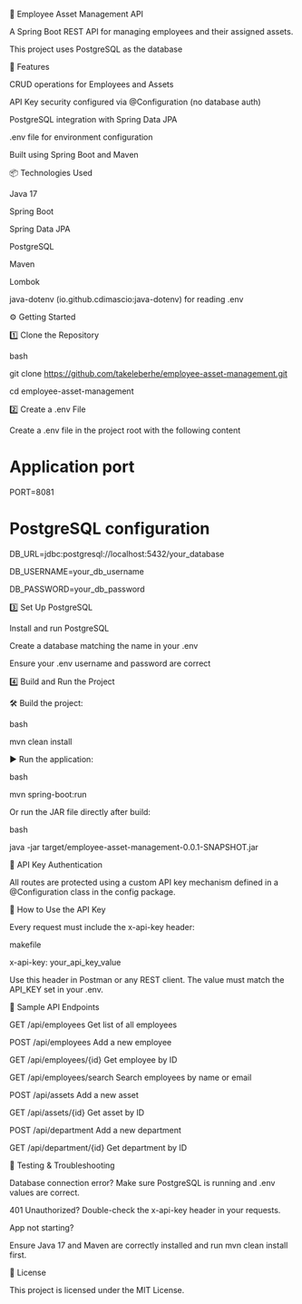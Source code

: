 📘 Employee Asset Management API

A Spring Boot REST API for managing employees and their assigned assets.

This project uses PostgreSQL as the database

🚀 Features

CRUD operations for Employees and Assets

API Key security configured via @Configuration (no database auth)

PostgreSQL integration with Spring Data JPA

.env file for environment configuration

Built using Spring Boot and Maven

📦 Technologies Used

Java 17

Spring Boot

Spring Data JPA

PostgreSQL

Maven

Lombok

java-dotenv (io.github.cdimascio:java-dotenv) for reading .env

⚙️ Getting Started

1️⃣ Clone the Repository

bash

git clone https://github.com/takeleberhe/employee-asset-management.git

cd employee-asset-management

2️⃣ Create a .env File

Create a .env file in the project root with the following content


# Application port 

PORT=8081

# PostgreSQL configuration

DB_URL=jdbc:postgresql://localhost:5432/your_database

DB_USERNAME=your_db_username

DB_PASSWORD=your_db_password


3️⃣ Set Up PostgreSQL

Install and run PostgreSQL

Create a database matching the name in your .env

Ensure your .env username and password are correct

4️⃣ Build and Run the Project

🛠️ Build the project:

bash

mvn clean install

▶️ Run the application:

bash

mvn spring-boot:run

Or run the JAR file directly after build:

bash

java -jar target/employee-asset-management-0.0.1-SNAPSHOT.jar

🔐 API Key Authentication

All routes are protected using a custom API key mechanism defined in a @Configuration class in the config package.

📩 How to Use the API Key

Every request must include the x-api-key header:

makefile

x-api-key: your_api_key_value

Use this header in Postman or any REST client. The value must match the API_KEY set in your .env.

📮 Sample API Endpoints

GET	/api/employees	Get list of all employees

POST	/api/employees	Add a new employee

GET	/api/employees/{id}	Get employee by ID

GET	/api/employees/search	Search employees by name or email

POST	/api/assets	Add a new asset

GET	/api/assets/{id}	Get asset by ID

POST	/api/department	Add a new department

GET	/api/department/{id}	Get department by ID


🧪 Testing & Troubleshooting

Database connection error? Make sure PostgreSQL is running and .env values are correct.

401 Unauthorized? Double-check the x-api-key header in your requests.

App not starting? 

Ensure Java 17 and Maven are correctly installed and run mvn clean install first.

📜 License

This project is licensed under the MIT License.
